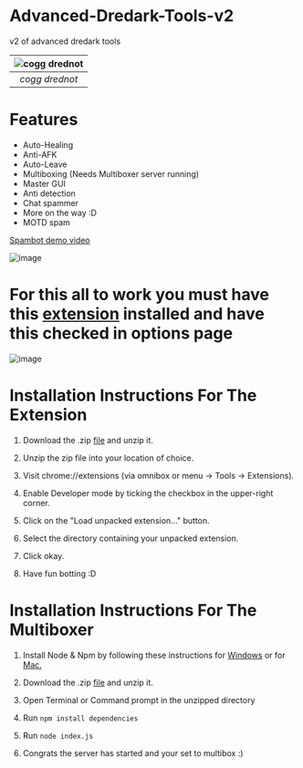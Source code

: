# Advanced-Dredark-Tools-v2
v2 of advanced dredark tools

|![cogg drednot](https://cdn.discordapp.com/attachments/752138183814283328/781794370340519948/a_601be13fa20df060dbd7464d0e513f57_1_1.png)|
|:--:| 
|*cogg drednot*|

# Features
+ Auto-Healing
+ Anti-AFK
+ Auto-Leave
+ Multiboxing (Needs Multiboxer server running)
+ Master GUI
+ Anti detection
+ Chat spammer
+ More on the way :D
+ MOTD spam

[Spambot demo video](https://www.youtube.com/watch?v=0agwdunAUMw)

![image](https://user-images.githubusercontent.com/36419194/113441791-c17bcb00-93a3-11eb-8599-426571079147.png)

# For this all to work you must have this [extension](https://chrome.google.com/webstore/detail/allow-cors-access-control/lhobafahddgcelffkeicbaginigeejlf?hl=en) installed and have this checked in options page 
![image](https://media.discordapp.net/attachments/752138183814283328/827710068644380702/unknown.png)


# Installation Instructions For The Extension 
1. Download the .zip [file](https://github.com/Dredanarchy/Advanced-Dredark-Tools-v2/releases/tag/v1.1) and unzip it.

2. Unzip the zip file into your location of choice.

3. Visit chrome://extensions (via omnibox or menu -> Tools -> Extensions).

4. Enable Developer mode by ticking the checkbox in the upper-right corner.

5. Click on the "Load unpacked extension..." button.

6. Select the directory containing your unpacked extension.

7. Click okay.

8. Have fun botting :D

# Installation Instructions For The Multiboxer

1. Install Node & Npm by following these instructions for [Windows](https://phoenixnap.com/kb/install-node-js-npm-on-windows) or for [Mac.](https://www.webucator.com/how-to/how-install-nodejs-on-mac.cfm)

2. Download the .zip [file](https://github.com/Dredanarchy/Advanced-Dredark-Tools-v2/releases/tag/v1.0) and unzip it.

3. Open Terminal or Command prompt in the unzipped directory

4. Run `npm install dependencies`

5. Run `node index.js`

6. Congrats the server has started and your set to multibox :)
